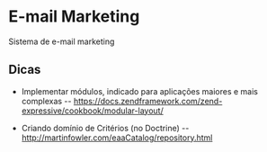 # E-mail Marketing

Sistema de e-mail marketing

## Dicas
- Implementar módulos, indicado para aplicações maiores e mais complexas
-- https://docs.zendframework.com/zend-expressive/cookbook/modular-layout/

- Criando domínio de Critérios (no Doctrine)
-- http://martinfowler.com/eaaCatalog/repository.html

